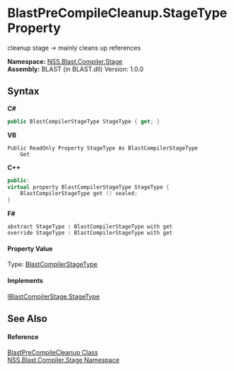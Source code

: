 # BlastPreCompileCleanup.StageType Property 
 

cleanup stage -> mainly cleans up references

**Namespace:**&nbsp;<a href="f44e629d-16ad-ce78-c6d1-bb239589698b.md">NSS.Blast.Compiler.Stage</a><br />**Assembly:**&nbsp;BLAST (in BLAST.dll) Version: 1.0.0

## Syntax

**C#**<br />
``` C#
public BlastCompilerStageType StageType { get; }
```

**VB**<br />
``` VB
Public ReadOnly Property StageType As BlastCompilerStageType
	Get
```

**C++**<br />
``` C++
public:
virtual property BlastCompilerStageType StageType {
	BlastCompilerStageType get () sealed;
}
```

**F#**<br />
``` F#
abstract StageType : BlastCompilerStageType with get
override StageType : BlastCompilerStageType with get
```


#### Property Value
Type: <a href="8569acda-f166-9d3f-d233-4b299d5ef06b.md">BlastCompilerStageType</a>

#### Implements
<a href="a882727d-c6e5-ed0f-af46-b7915e62d60e.md">IBlastCompilerStage.StageType</a><br />

## See Also


#### Reference
<a href="fcbd2374-225f-cd7e-72da-a5e17d324374.md">BlastPreCompileCleanup Class</a><br /><a href="f44e629d-16ad-ce78-c6d1-bb239589698b.md">NSS.Blast.Compiler.Stage Namespace</a><br />